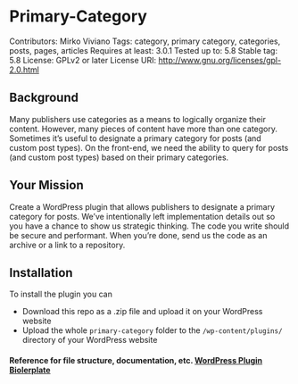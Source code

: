 # Primary-Category
Contributors: Mirko Viviano
Tags: category, primary category, categories, posts, pages, articles
Requires at least: 3.0.1
Tested up to: 5.8
Stable tag: 5.8
License: GPLv2 or later
License URI: http://www.gnu.org/licenses/gpl-2.0.html

## Background
Many publishers use categories as a means to logically organize their content. However, many pieces of content have more than one category. Sometimes it’s useful to designate a primary category for posts (and custom post types). On the front-end, we need the ability to query for posts (and custom post types) based on their primary categories.

## Your Mission
Create a WordPress plugin that allows publishers to designate a primary category for posts. We’ve intentionally left implementation details out so you have a chance to show us strategic thinking. The code you write should be secure and performant. When you’re done, send us the code as an archive or a link to a repository.

## Installation 
To install the plugin you can 
* Download this repo as a .zip file and upload it on your WordPress website
* Upload the whole `primary-category` folder to the `/wp-content/plugins/` directory of your WordPress website

#### Reference for file structure, documentation, etc. [WordPress Plugin Biolerplate](https://github.com/DevinVinson/WordPress-Plugin-Boilerplate)
